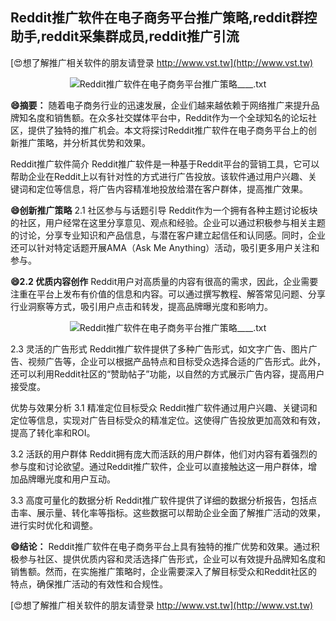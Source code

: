 ## **Reddit推广软件在电子商务平台推广策略,reddit群控助手,reddit采集群成员,reddit推广引流**

[😍想了解推广相关软件的朋友请登录 http://www.vst.tw](http://www.vst.tw)

 <center><img src="https://vst.tw/MP4/tuiguang/png/7.png" alt="Reddit推广软件在电子商务平台推广策略____.txt"></center>

**😄摘要：**
随着电子商务行业的迅速发展，企业们越来越依赖于网络推广来提升品牌知名度和销售额。在众多社交媒体平台中，Reddit作为一个全球知名的论坛社区，提供了独特的推广机会。本文将探讨Reddit推广软件在电子商务平台上的创新推广策略，并分析其优势和效果。

Reddit推广软件简介
Reddit推广软件是一种基于Reddit平台的营销工具，它可以帮助企业在Reddit上以有针对性的方式进行广告投放。该软件通过用户兴趣、关键词和定位等信息，将广告内容精准地投放给潜在客户群体，提高推广效果。

**😄创新推广策略**
2.1 社区参与与话题引导
Reddit作为一个拥有各种主题讨论板块的社区，用户经常在这里分享意见、观点和经验。企业可以通过积极参与相关主题的讨论，分享专业知识和产品信息，与潜在客户建立起信任和认同感。同时，企业还可以针对特定话题开展AMA（Ask Me Anything）活动，吸引更多用户关注和参与。

**😄2.2 优质内容创作**
Reddit用户对高质量的内容有很高的需求，因此，企业需要注重在平台上发布有价值的信息和内容。可以通过撰写教程、解答常见问题、分享行业洞察等方式，吸引用户点击和转发，提高品牌曝光度和影响力。

 <center><img src="https://vst.tw/MP4/tuiguang/png/7.png" alt="Reddit推广软件在电子商务平台推广策略____.txt"></center>

2.3 灵活的广告形式
Reddit推广软件提供了多种广告形式，如文字广告、图片广告、视频广告等，企业可以根据产品特点和目标受众选择合适的广告形式。此外，还可以利用Reddit社区的“赞助帖子”功能，以自然的方式展示广告内容，提高用户接受度。

优势与效果分析 3.1 精准定位目标受众 Reddit推广软件通过用户兴趣、关键词和定位等信息，实现对广告目标受众的精准定位。这使得广告投放更加高效和有效，提高了转化率和ROI。

3.2 活跃的用户群体
Reddit拥有庞大而活跃的用户群体，他们对内容有着强烈的参与度和讨论欲望。通过Reddit推广软件，企业可以直接触达这一用户群体，增加品牌曝光度和用户互动。

3.3 高度可量化的数据分析
Reddit推广软件提供了详细的数据分析报告，包括点击率、展示量、转化率等指标。这些数据可以帮助企业全面了解推广活动的效果，进行实时优化和调整。

**😄结论：**
Reddit推广软件在电子商务平台上具有独特的推广优势和效果。通过积极参与社区、提供优质内容和灵活选择广告形式，企业可以有效提升品牌知名度和销售额。然而，在实施推广策略时，企业需要深入了解目标受众和Reddit社区的特点，确保推广活动的有效性和合规性。

[😍想了解推广相关软件的朋友请登录 http://www.vst.tw](http://www.vst.tw)



